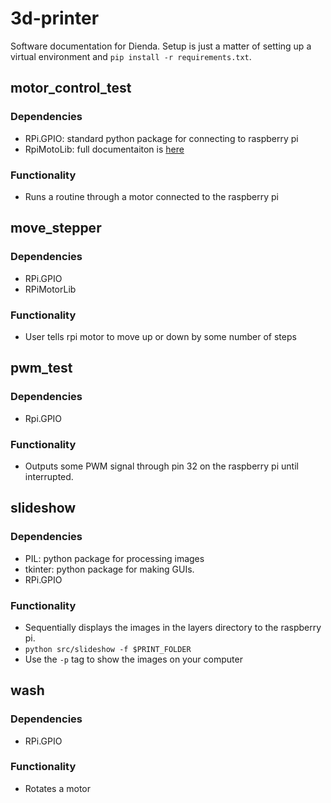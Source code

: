# 3d-printer
Software documentation for Dienda. Setup is just a matter of setting up a virtual environment and `pip install -r requirements.txt`. 
## motor_control_test
### Dependencies
- RPi.GPIO: standard python package for connecting to raspberry pi
- RpiMotoLib: full documentaiton is [here](https://github.com/gavinlyonsrepo/RpiMotorLib)
### Functionality
- Runs a routine through a motor connected to the raspberry pi

## move_stepper
### Dependencies
- RPi.GPIO
- RPiMotorLib
### Functionality
- User tells rpi motor to move up or down by some number of steps

## pwm_test
### Dependencies
- Rpi.GPIO
### Functionality
- Outputs some PWM signal through pin 32 on the raspberry pi until interrupted.

## slideshow
### Dependencies
- PIL: python package for processing images
- tkinter: python package for making GUIs.
- RPi.GPIO
### Functionality
- Sequentially displays the images in the layers directory to the raspberry pi. 
- `python src/slideshow -f $PRINT_FOLDER`
- Use the `-p` tag to show the images on your computer

## wash
### Dependencies
- RPi.GPIO
### Functionality
- Rotates a motor